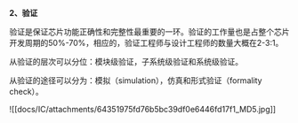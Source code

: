 

**2、验证**

验证是保证芯片功能正确性和完整性最重要的一环。验证的工作量也是占整个芯片开发周期的50%-70%，相应的，验证工程师与设计工程师的数量大概在2-3:1。

从验证的层次可以分位：模块级验证，子系统级验证和系统级验证。

从验证的途径可以分为：模拟（simulation），仿真和形式验证（formality check）。

![[docs/IC/attachments/64351975fd76b5bc39df0e6446fd17f1_MD5.jpg]]
